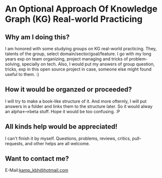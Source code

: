 # An Optional Approach Of Knowledge Graph (KG) Real-world Practicing

## Why am I doing this?
I am honored with some studying groups on KG real-world practicing. They, talents of the group, select domain/sector/goal/feature.
I go with my long years exp on team organizing, project managing and tricks of problem-solving, specially on tech.
Also, I would put my answers of group question, tricks, exp in this open source project in case, someone else might found useful to them. :)

## How it would be organzed or proceeded?
I will try to make a book-like structure of it. And more ofternly, I will put answers in a folder and links them to the structure later. 
So it would alway an alpha<-->beta stuff. Hope it would be too confusing. :P

## All kinds help would be appreciated!
I can't finish it by myself. Questions, problems, reviews, critics, pull-requests, and other helps are all welcome.

## Want to contact me?
E-Mail:kamp_kbh@hotmail.com

